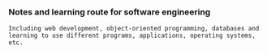 ### Notes and learning route for software engineering

    Including web development, object-oriented programming, databases and learning to use different programs, applications, operating systems, etc.
